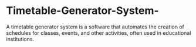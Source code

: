 # Timetable-Generator-System-
A timetable generator system is a software that automates the creation of schedules for classes, events, and other activities, often used in educational institutions. 
